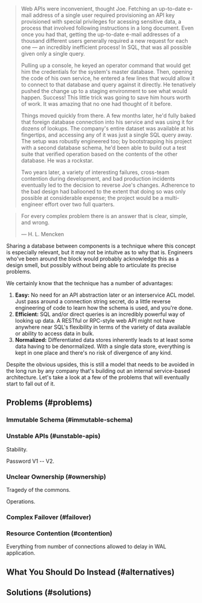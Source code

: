 > Web APIs were inconvenient, thought Joe. Fetching an up-to-date e-mail address of a single user required provisioning an API key provisioned with special privileges for acessing sensitive data, a process that involved following instructions in a long document. Even once you had that, getting the up-to-date e-mail addresses of a thousand different users generally required a new request for each one &mdash; an incredibly inefficient process! In SQL, that was all possible given only a single query.
>
> Pulling up a console, he keyed an operator command that would get him the credentials for the system's master database. Then, opening the code of his own service, he entered a few lines that would allow it to connect to that database and query against it directly. He tenatively pushed the change up to a staging environment to see what would happen. Success! This little trick was going to save him hours worth of work. It was amazing that no one had thought of it before.
>
> Things moved quickly from there. A few months later, he'd fully baked that foreign database connection into his service and was using it for dozens of lookups. The company's entire dataset was available at his fingertips, and accessing any of it was just a single SQL query away. The setup was robustly engineered too; by bootstrapping his project with a second database schema, he'd been able to build out a test suite that verified operation based on the contents of the other database. He was a rockstar.
>
> Two years later, a variety of interesting failures, cross-team contention during development, and bad production incidents eventually led to the decision to reverse Joe's changes. Adherence to the bad design had ballooned to the extent that doing so was only possible at considerable expense; the project would be a multi-engineer effort over two full quarters.

> For every complex problem there is an answer that is clear, simple, and
> wrong.
>
> &mdash; H. L. Mencken

Sharing a database between components is a technique where this concept is
especially relevant, but it may not be intuitve as to why that is. Engineers
who've been around the block would probably acknowledge this as a design smell,
but possibly without being able to articulate its precise problems.

We certainly know that the technique has a number of advantages:

1. **Easy:** No need for an API abstraction later or an interservice ACL model.
   Just pass around a connection string secret, do a little reverse engineering
   of code to learn how the schema is used, and you're done.
2. **Efficient:** SQL and/or direct queries is an incredibly powerful way of
   looking up data. A RESTful or RPC-style web API might not have anywhere near
   SQL's flexibility in terms of the variety of data available or ability to
   access data in bulk.
3. **Normalized:** Differentiated data stores inherently leads to at least some
   data having to be denormalized. With a single data store, everything is kept
   in one place and there's no risk of divergence of any kind.

Despite the obvious upsides, this is still a model that needs to be avoided in
the long run by any company that's building out an internal service-based
architecture. Let's take a look at a few of the problems that will eventually
start to fall out of it.

## Problems (#problems)

### Immutable Schema (#immutable-schema)

### Unstable APIs (#unstable-apis)

Stability.

Password V1 -- V2.

### Unclear Ownership (#ownership)

Tragedy of the commons.

Operations.

### Complex Failover (#failover)

### Resource Contention (#contention)

Everything from number of connections allowed to delay in WAL application.

## What You Should Do Instead (#alternatives)

## Solutions (#solutions)
